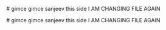 <p># gimce gimce sanjeev this side I AM CHANGING FILE AGAIN</p>

<p># gimce gimce sanjeev this side I AM CHANGING FILE AGAIN</p>